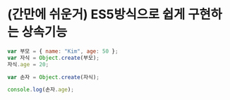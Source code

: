 # (간만에 쉬운거) ES5방식으로 쉽게 구현하는 상속기능

```javascript
var 부모 = { name: "Kim", age: 50 };
var 자식 = Object.create(부모);
자식.age = 20;

var 손자 = Object.create(자식);

console.log(손자.age);
```
